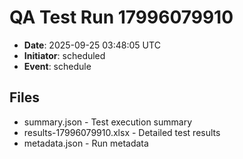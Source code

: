 # QA Test Run 17996079910

- **Date**: 2025-09-25 03:48:05 UTC
- **Initiator**: scheduled
- **Event**: schedule

## Files
- summary.json - Test execution summary
- results-17996079910.xlsx - Detailed test results
- metadata.json - Run metadata
